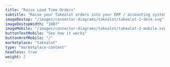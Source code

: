 ```yaml
---
title: "Raise Lead Time Orders"
subtitle: "Raise your Takealot orders into your ERP / accounting system (provided you are only doing lead time orders)."
imageDestop: "/images/connector-diagrams/takealot/takealot-2-desk.svg"
imageDestopWidth: "1007"
imageMobile: "/images/connector-diagrams/takealot/takealot-2-mobile.svg"
buttonTextMobile: "See how it works"
buttonHrefMobile: "/" 
marketplace: "takealot"
type: "marketplace-content"
headless: true
weight: 2
---
```

